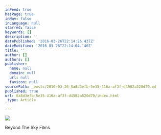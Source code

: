 ```yaml
---
inFeed: true
hasPage: true
inNav: false
inLanguage: null
starred: false
keywords: []
description: ''
datePublished: '2016-03-26T22:14:26.437Z'
dateModified: '2016-03-26T22:14:04.140Z'
title: ''
author: []
authors: []
publisher:
  name: null
  domain: null
  url: null
  favicon: null
sourcePath: _posts/2016-03-26-8a8d3efb-5e35-416a-af3f-d4582a520d70.md
published: true
url: 8a8d3efb-5e35-416a-af3f-d4582a520d70/index.html
_type: Article

---
```

![](https://the-grid-user-content.s3-us-west-2.amazonaws.com/8382add7-0599-4aaa-b034-57deb699df01.jpg)

Beyond The Sky Films